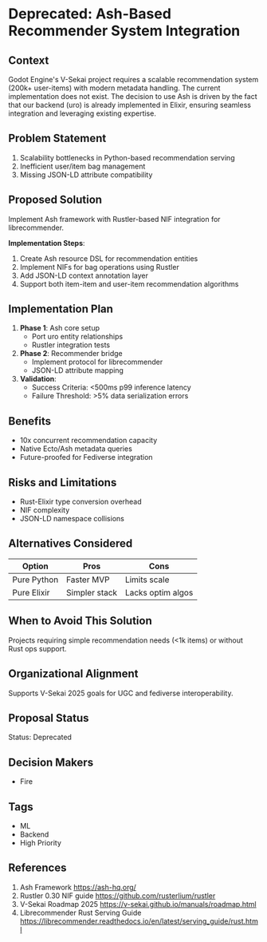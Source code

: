 # Deprecated: Ash-Based Recommender System Integration

## Context

Godot Engine's V-Sekai project requires a scalable recommendation system (200k+ user-items) with modern metadata handling. The current implementation does not exist. The decision to use Ash is driven by the fact that our backend (uro) is already implemented in Elixir, ensuring seamless integration and leveraging existing expertise.

## Problem Statement

1. Scalability bottlenecks in Python-based recommendation serving
2. Inefficient user/item bag management
3. Missing JSON-LD attribute compatibility

## Proposed Solution

Implement Ash framework with Rustler-based NIF integration for librecommender.

**Implementation Steps**:

1. Create Ash resource DSL for recommendation entities
2. Implement NIFs for bag operations using Rustler
3. Add JSON-LD context annotation layer
4. Support both item-item and user-item recommendation algorithms

## Implementation Plan

1. **Phase 1**: Ash core setup
   - Port uro entity relationships
   - Rustler integration tests
2. **Phase 2**: Recommender bridge
   - Implement protocol for librecommender
   - JSON-LD attribute mapping
3. **Validation**:
   - Success Criteria: <500ms p99 inference latency
   - Failure Threshold: >5% data serialization errors

## Benefits

- 10x concurrent recommendation capacity
- Native Ecto/Ash metadata queries
- Future-proofed for Fediverse integration

## Risks and Limitations

- Rust-Elixir type conversion overhead
- NIF complexity
- JSON-LD namespace collisions

## Alternatives Considered

| Option      | Pros          | Cons              |
| ----------- | ------------- | ----------------- |
| Pure Python | Faster MVP    | Limits scale      |
| Pure Elixir | Simpler stack | Lacks optim algos |

## When to Avoid This Solution

Projects requiring simple recommendation needs (<1k items) or without Rust ops support.

## Organizational Alignment

Supports V-Sekai 2025 goals for UGC and fediverse interoperability.

## Proposal Status

Status: Deprecated <!-- Options: Draft | Proposed | Rejected | Accepted | Deprecated | Superseded by [Link/Reference] -->

## Decision Makers

- Fire

## Tags

- ML
- Backend
- High Priority

## References

1. Ash Framework <https://ash-hq.org/>
2. Rustler 0.30 NIF guide <https://github.com/rusterlium/rustler>
3. V-Sekai Roadmap 2025 <https://v-sekai.github.io/manuals/roadmap.html>
4. Librecommender Rust Serving Guide <https://librecommender.readthedocs.io/en/latest/serving_guide/rust.html>
